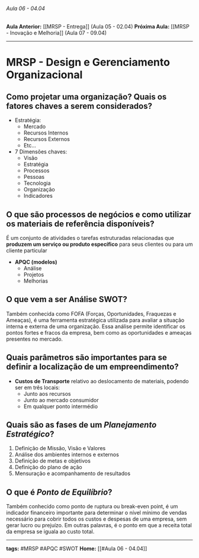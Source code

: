 ###### Aula 06 - 04.04
**Aula Anterior:** [[MRSP - Entrega]] (Aula 05 - 02.04)
**Próxima Aula:** [[MRSP - Inovação e Melhoria]] (Aula 07 - 09.04)

---
# MRSP - Design e Gerenciamento Organizacional
## Como projetar uma organização? Quais os fatores chaves a serem considerados?
- Estratégia: 
	- Mercado
	- Recursos Internos
	- Recursos Externos
	- Etc...
- 7 Dimensões chaves:
	- Visão
	- Estratégia
	- Processos
	- Pessoas
	- Tecnologia
	- Organização
	- Indicadores

## O que são processos de negócios e como utilizar os materiais de referência disponíveis?
É um conjunto de atividades o tarefas estruturadas relacionadas que **produzem um serviço ou produto específico** para seus clientes ou para um cliente particular
- **APQC (modelos)**
	- Análise
	- Projetos
	- Melhorias

## O que vem a ser Análise SWOT?
Também conhecida como FOFA (Forças, Oportunidades, Fraquezas e Ameaças), é uma ferramenta estratégica utilizada para avaliar a situação interna e externa de uma organização. Essa análise permite identificar os pontos fortes e fracos da empresa, bem como as oportunidades e ameaças presentes no mercado.

## Quais parâmetros são importantes para se definir a localização de um empreendimento?
- **Custos de Transporte** relativo ao deslocamento de materiais, podendo ser em três locais:
	- Junto aos recursos
	- Junto ao mercado consumidor
	- Em qualquer ponto intermédio

## Quais são as fases de um *Planejamento Estratégico*?
1. Definição de Missão, Visão e Valores
2. Análise dos ambientes internos e externos
3. Definição de metas e objetivos
4. Definição do plano de ação
5. Mensuração e acompanhamento de resultados

## O que é *Ponto de Equilíbrio*?
Também conhecido como ponto de ruptura ou break-even point, é um indicador financeiro importante para determinar o nível mínimo de vendas necessário para cobrir todos os custos e despesas de uma empresa, sem gerar lucro ou prejuízo. Em outras palavras, é o ponto em que a receita total da empresa se iguala ao custo total.

---
**tags:** #MRSP #APQC #SWOT
**Home:** [[#Aula 06 - 04.04]]